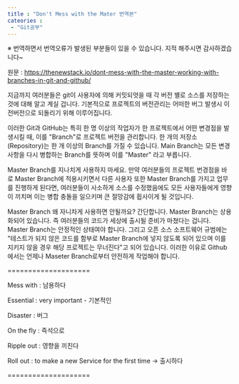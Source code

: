 ```yaml
---
title : "Don't Mess with the Mater 번역본"
cateories :
 - "Git공부"
---
```


※ 번역하면서 번역오류가 발생된 부분들이 있을 수 있습니다. 지적 해주시면 감사하겠습니다~

원문 : https://thenewstack.io/dont-mess-with-the-master-working-with-branches-in-git-and-github/

지금까지 여러분들은 git이 사용자에 의해 커밋되엇을 때 각 버전 별로 소스를 저장하는 것에 대해 알고 계실 겁니다.
기본적으로 프로젝트의 버전관리는 어떠한 버그 발생시 이전버전으로 되돌리기 위해 이루어집니다.

이러한 Git과 GitHub는 특히 한 명 이상의 작업자가 한 프로젝트에서 어떤 변경점을 발생시킬 때, 이를 "Branch"로 프로젝트 버전을 관리합니다.
한 개의 저장소(Repository)는 한 개 이상의 Branch를 가질 수 있습니다.
Main Branch는 모든 변경사항을 다시 병합하는 Branch를 뜻하며 이를 "Master" 라고 부릅니다.

Master Branch를 지나치게 사용하지 마세요. 만약 여러분들의 프로젝트 번경점을 바로 Master Branch에 적용시키면서 다른 사용자 또한 Master Branch를 가지고 업무를 진행하게 된다면,
여러분들이 사소하게 소스를 수정했음에도 모든 사용자들에게 영향이 끼치며 이는 병합 충돌을 일으키며 큰 절망감에 휩사이게 될 것입니다.

Master Branch 왜 자니차게 사용하면 안될까요? 간단합니다. Master Branch는 상용화되어 있습니다. 즉 여러분들의 코드가 세상에 출시될 준비가 마쳤다는 겁니다. 
Master Branch는 안정적인 상태여야 합니다. 그리고 오픈 소스 소프트웨어 규범에는 "테스트가 되지 않은 코드를 함부로 Master Branch에 넣지 않도록 되어 있으며 이를 지키지 않을 경우 해당 프로젝트는 무너진다"고 되어 있습니다.
이러한 이유로 Github에서는 언제나 Maseter Branch로부터 안전하게 작업해야 합니다.

====================

Mess with : 남용하다

Essential : very important - 기본적인

Disaster : 버그

On the fly : 즉석으로

Ripple out : 영향을 끼친다

Roll out : to make a new Service for the first time -> 출시하다

====================
